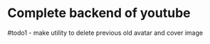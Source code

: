 # Complete backend of youtube



#todo1 - make utility to delete previous old avatar and cover image